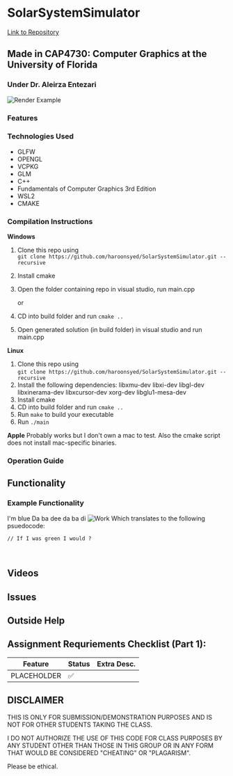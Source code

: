 # SolarSystemSimulator
[Link to Repository](https://github.com/haroonsyed/SolarSystemSimulator)

## Made in CAP4730: Computer Graphics at the University of Florida
### Under Dr. Aleirza Entezari

![Render Example](./docs/)

### Features



### Technologies Used
- GLFW
- OPENGL
- VCPKG
- GLM
- C++
- Fundamentals of Computer Graphics 3rd Edition
- WSL2
- CMAKE

### Compilation Instructions
**Windows**
1. Clone this repo using <br>
`git clone https://github.com/haroonsyed/SolarSystemSimulator.git --recursive`
2. Install cmake
3. Open the folder containing repo in visual studio, run main.cpp

    or

3. CD into build folder and run `cmake ..`
4. Open generated solution (in build folder) in visual studio and run main.cpp

**Linux**
1. Clone this repo using <br>
`git clone https://github.com/haroonsyed/SolarSystemSimulator.git --recursive`
2. Install the following dependencies: 
libxmu-dev libxi-dev libgl-dev libxinerama-dev libxcursor-dev xorg-dev libglu1-mesa-dev
3. Install cmake
4. CD into build folder and run `cmake ..`
5. Run `make` to build your executable
6. Run `./main` 

**Apple**
Probably works but I don't own a mac to test. Also the cmake script does not install mac-specific binaries.

### Operation Guide


## Functionality

### Example Functionality
I'm blue Da ba dee da ba di
![Work](./docs/img)
Which translates to the following psuedocode:
```
// If I was green I would ?
```


<br>

## Videos


## Issues



## Outside Help


## Assignment Requriements Checklist (Part 1):
| Feature | Status | Extra Desc. |
| ---------------------------------- | --------- | ------------------ |
| PLACEHOLDER | :white_check_mark: | |


## DISCLAIMER
THIS IS ONLY FOR SUBMISSION/DEMONSTRATION PURPOSES AND IS NOT FOR OTHER STUDENTS TAKING THE CLASS. 

I DO NOT AUTHORIZE THE USE OF THIS CODE FOR CLASS PURPOSES BY ANY STUDENT OTHER THAN THOSE IN THIS GROUP OR IN ANY FORM THAT WOULD BE CONSIDERED "CHEATING" OR "PLAGARISM". 

Please be ethical.

